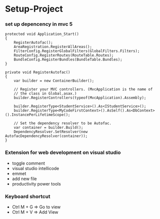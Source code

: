 # Setup-Project

### set up depencency in mvc 5
```
protected void Application_Start()
{
    RegisterAutofac();
    AreaRegistration.RegisterAllAreas();
    FilterConfig.RegisterGlobalFilters(GlobalFilters.Filters);
    RouteConfig.RegisterRoutes(RouteTable.Routes);
    BundleConfig.RegisterBundles(BundleTable.Bundles);
}

private void RegisterAutofac()
{
    var builder = new ContainerBuilder();

    // Register your MVC controllers. (MvcApplication is the name of
    // the class in Global.asax.)
    builder.RegisterControllers(typeof(MvcApplication).Assembly);

    builder.RegisterType<StudentService>().As<IStudentService>();
    builder.RegisterType<MyCodeFirstContext>().AsSelf().As<DbContext>().InstancePerLifetimeScope();

    // Set the dependency resolver to be Autofac.
    var container = builder.Build();
    DependencyResolver.SetResolver(new AutofacDependencyResolver(container));
}
```

### Extension for web development on visual studio

- toggle comment
- visual studio intellicode
- emmet
- add new file
- productivity power tools

### Keyboard shortcut

- Ctrl M + G => Go to view
- Ctrl M + V => Add View
